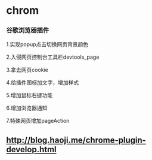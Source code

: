# chrom
### 谷歌浏览器插件

1.实现popup点击切换网页背景颜色

2.入侵网页控制台工具栏devtools_page

3.拿去网页cookie

4.给插件图标加文字，增加样式

5.增加鼠标右键功能

6.增加浏览器通知

7.特殊网页增加pageAction

## **http://blog.haoji.me/chrome-plugin-develop.html**
